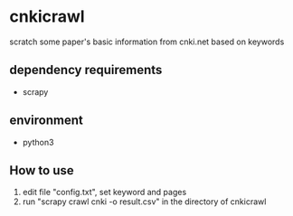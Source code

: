 # cnkicrawl
scratch some paper's  basic information from cnki.net based on keywords
## dependency requirements
+ scrapy
## environment
+ python3
## How to use
1. edit file "config.txt", set keyword and pages
2. run "scrapy crawl cnki -o result.csv" in the directory of cnkicrawl
